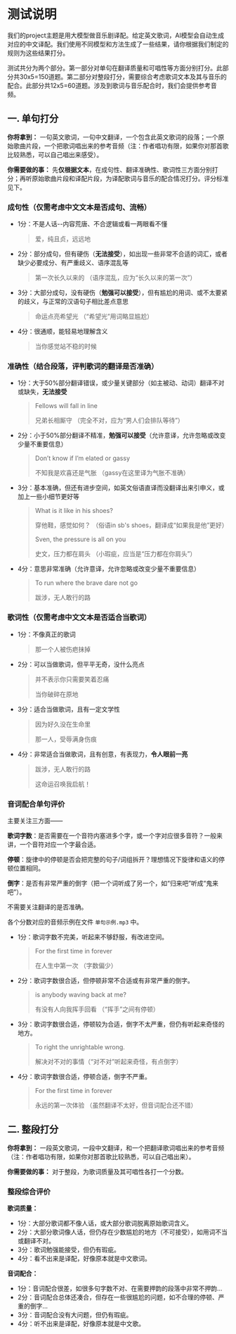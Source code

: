 # 测试说明

我们的project主题是用大模型做音乐剧译配。给定英文歌词，AI模型会自动生成对应的中文译配。我们使用不同模型和方法生成了一些结果，请你根据我们制定的规则为这些结果打分。

测试共分为两个部分。第一部分对单句在翻译质量和可唱性等方面分别打分。此部分共30x5=150道题。第二部分对整段打分，需要综合考虑歌词文本及其与音乐的配合。此部分共12x5=60道题。涉及到歌词与音乐配合时，我们会提供参考音频。

## 一. 单句打分

**你将拿到：** 一句英文歌词，一句中文翻译，一个包含此英文歌词的段落；一个原始歌曲片段，一个把歌词唱出来的参考音频（注：作者唱功有限，如果你对那首歌比较熟悉，可以自己唱出来感受）。

**你需要做的事：** 先**仅根据文本**，在成句性、翻译准确性、歌词性三方面分别打分；再听原始歌曲片段和译配片段，为译配歌词与音乐的配合情况打分。评分标准见下。

### 成句性（仅需考虑中文文本是否成句、流畅）

- 1分：不是人话--内容荒唐、不合逻辑或看一两眼看不懂

  > 爱，纯且贞，远远地 
  >

- 2分：部分成句，但有硬伤（**无法接受**），如出现一些非常不合适的词汇，或者缺少必要成分、有严重歧义、语序混乱等

  > 第一次长久以来的 （语序混乱，应为“长久以来的第一次”）
  >

- 3分：大部分成句，没有硬伤（**勉强可以接受**），但有尴尬的用词、或不太要紧的歧义，与正常的汉语句子相比差点意思

  > 命运点亮希望光 （“希望光”用词略显尴尬）
  >

- 4分：很通顺，能轻易地理解含义

  > 当你感觉站不稳的时候 
  >

### 准确性（结合段落，评判歌词的翻译是否准确）

- 1分：大于50%部分翻译错误，或少量关键部分（如主被动、动词）翻译不对或缺失，**无法接受**

  > Fellows will fall in line 
  >
  > 兄弟长相厮守 （完全不对，应为“男人们会排队等待”）
  >

- 2分：小于50%部分翻译不精准，**勉强可以接受**（允许意译，允许忽略或改变少量不重要信息）

  > Don’t know if I’m elated or gassy
  >
  > 不知我是欢喜还是气胀 （gassy在这里译为气胀不准确）

- 3分：基本准确，但还有进步空间，如英文俗语直译而没翻译出来引申义，或加上一些小细节更好等

  > What is it like in his shoes?
  >
  > 穿他鞋，感觉如何？ （俗语in sb's shoes，翻译成“如果我是他”更好）
  >
  > Sven, the pressure is all on you 
  >
  > 史文，压力都在肩头 （小瑕疵，应当是“压力都在你肩头”）
  >

- 4分：意思非常准确（允许意译，允许忽略或改变少量不重要信息）

  > To run where the brave dare not go
  >
  > 跋涉，无人敢行的路

### 歌词性（仅需考虑中文文本是否适合当歌词）

- 1分：不像真正的歌词

  >  那一个人被伤疤抹掉

- 2分：可以当做歌词，但平平无奇，没什么亮点

  > 并不表示你只需要笑着忍痛
  >
  > 当你破碎在原地

- 3分：适合当做歌词，且有一定文学性

  > 因为好久没在生命里
  >
  > 那一人，受辱满身伤痕 

- 4分：非常适合当做歌词，且有创意，有表现力，**令人眼前一亮**

  > 跋涉，无人敢行的路
  >
  > 这命运召唤我启航！

### 音词配合单句评价

主要关注三方面——

​	**歌词字数**：是否需要在一个音符内塞进多个字，或一个字对应很多音符？一般来讲，一个音符对应一个字最合适。

​	**停顿**：旋律中的停顿是否会把完整的句子/词组拆开？理想情况下旋律和语义的停顿位置相同。

​	**倒字**：是否有非常严重的倒字（把一个词听成了另一个，如“归来吧”听成“鬼来吧”）。

不需要关注翻译的是否准确。

各个分数对应的音频示例在文件 `单句示例.mp3` 中。

- 1分：歌词字数不完美，听起来不够舒服，有改进空间。

  > For the first time in forever
  >
  > 在人生中第一次 （字数偏少）

- 2分：歌词字数很合适，但停顿非常不合适或有非常严重的倒字。

  > is anybody waving back at me?
  >
  > 有没有人向我挥手回看 （“挥手”之间有停顿）

- 3分：歌词字数很合适，停顿较为合适，倒字不太严重，但仍有听起来奇怪的地方。

  > To right the unrightable wrong.
  >
  > 解决对不对的事情（“对不对”听起来奇怪，有点倒字）

- 4分：歌词字数很合适，停顿合适，倒字不严重。

  > For the first time in forever
  >
  > 永远的第一次体验 （虽然翻译不太好，但音词配合还不错）

## 二. 整段打分

**你将拿到：** 一段英文歌词，一段中文翻译，和一个把翻译歌词唱出来的参考音频（注：作者唱功有限，如果你对那首歌比较熟悉，可以自己唱出来）。

**你需要做的事：** 对于整段，为歌词质量及其可唱性各打一个分数。

### 整段综合评价

**歌词质量：**

- 1分：大部分歌词都不像人话，或大部分歌词脱离原始歌词含义。
- 2分：大部分歌词像人话，但仍存在少数尴尬的地方（不可接受），如用词不当或翻译不对。
- 3分：歌词勉强能接受，但仍有瑕疵。
- 4分：看不出来是译配，好像原本就是中文歌词。

**音词配合：**

- 1分：音词配合很差，如很多句字数不对、在需要押韵的段落中非常不押韵…
- 2分：音词配合总体还凑合，但存在一些很尴尬的问题，如不合理的停顿、严重的倒字…
- 3分：音词配合没有大问题，但仍有瑕疵。
- 4分：听不出来是译配，好像原本就是中文歌。